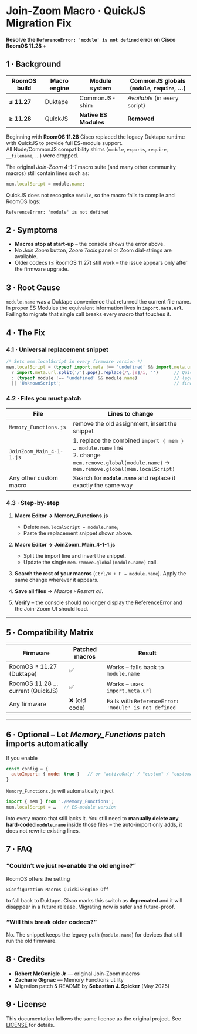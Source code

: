 # Join-Zoom Macro · QuickJS Migration Fix  
**Resolve the `ReferenceError: 'module' is not defined` error on Cisco RoomOS 11.28 +**

## 1 · Background

| RoomOS build | Macro engine | Module system | CommonJS globals (`module`, `require`, …) |
|--------------|--------------|---------------|-------------------------------------------|
| **≤ 11.27**  | Duktape      | CommonJS-shim | *Available* (in every script)             |
| **≥ 11.28**  | QuickJS      | **Native ES Modules** | **Removed**                               |

Beginning with **RoomOS 11.28** Cisco replaced the legacy Duktape runtime with QuickJS to provide full ES-module support.  
All Node/CommonJS compatibility shims (`module`, `exports`, `require`, `__filename`, …) were dropped.

The original *Join-Zoom 4-1-1* macro suite (and many other community macros) still contain lines such as:

```js
mem.localScript = module.name;
````

QuickJS does not recognise `module`, so the macro fails to compile and RoomOS logs:

```
ReferenceError: 'module' is not defined
```

## 2 · Symptoms

* **Macros stop at start-up** – the console shows the error above.
* No *Join Zoom* button, *Zoom Tools* panel or Zoom dial-strings are available.
* Older codecs (≤ RoomOS 11.27) still work – the issue appears only after the firmware upgrade.

## 3 · Root Cause

`module.name` was a Duktape convenience that returned the current file name.
In proper ES Modules the equivalent information lives in **`import.meta.url`**.
Failing to migrate that single call breaks every macro that touches it.

## 4 · The Fix

### 4.1 · Universal replacement snippet

```js
/* Sets mem.localScript in every firmware version */
mem.localScript = (typeof import.meta !== 'undefined' && import.meta.url)
  ? import.meta.url.split('/').pop().replace(/\.js$/i, '')      // QuickJS / ES Modules
  : (typeof module !== 'undefined' && module.name)              // legacy Duktape
  || 'UnknownScript';                                           // final fallback
```

### 4.2 · Files you must patch

| File                     | Lines to change                                                                                                                                  |
| ------------------------ | ------------------------------------------------------------------------------------------------------------------------------------------------ |
| `Memory_Functions.js`    | remove the old assignment, insert the snippet                                                                                                    |
| `JoinZoom_Main_4-1-1.js` | 1. replace the combined `import { mem } … module.name` line<br>2. change `mem.remove.global(module.name)` → `mem.remove.global(mem.localScript)` |
| Any other custom macro   | Search for **`module.name`** and replace it exactly the same way                                                                                 |

### 4.3 · Step-by-step

1. **Macro Editor → Memory\_Functions.js**

   * Delete `mem.localScript = module.name;`
   * Paste the replacement snippet shown above.

2. **Macro Editor → JoinZoom\_Main\_4-1-1.js**

   * Split the import line and insert the snippet.
   * Update the single `mem.remove.global(module.name)` call.

3. **Search the rest of your macros** (`Ctrl/⌘ + F → module.name`).
   Apply the same change wherever it appears.

4. **Save all files** → *Macros › Restart all*.

5. **Verify** – the console should no longer display the ReferenceError and the Join-Zoom UI should load.

---

## 5 · Compatibility Matrix

| Firmware                         | Patched macros | Result                                               |
| -------------------------------- | -------------- | ---------------------------------------------------- |
| RoomOS ≤ 11.27 (Duktape)         | ✅              | Works – falls back to `module.name`                  |
| RoomOS 11.28 … current (QuickJS) | ✅              | Works – uses `import.meta.url`                       |
| Any firmware                     | ❌ (old code)   | Fails with `ReferenceError: 'module' is not defined` |

---

## 6 · Optional – Let *Memory\_Functions* patch imports automatically

If you enable

```js
const config = {
  autoImport: { mode: true }   // or "activeOnly" / "custom" / "customActive"
}
```

`Memory_Functions.js` will automatically inject

```js
import { mem } from './Memory_Functions';
mem.localScript = …   // ES-module version
```

into every macro that still lacks it.
You still need to **manually delete any hard-coded `module.name`** inside those files – the auto-import only adds, it does not rewrite existing lines.

## 7 · FAQ

### “Couldn’t we just re-enable the old engine?”

RoomOS offers the setting

```
xConfiguration Macros QuickJSEngine Off
```

to fall back to Duktape. Cisco marks this switch as **deprecated** and it will disappear in a future release. Migrating now is safer and future-proof.

### “Will this break older codecs?”

No. The snippet keeps the legacy path (`module.name`) for devices that still run the old firmware.

## 8 · Credits

* **Robert McGonigle Jr** — original Join-Zoom macros
* **Zacharie Gignac** — Memory Functions utility
* Migration patch & README by  **Sebastian J. Spicker** (May 2025)

## 9 · License

This documentation follows the same license as the original project.
See [LICENSE](./LICENSE) for details.
